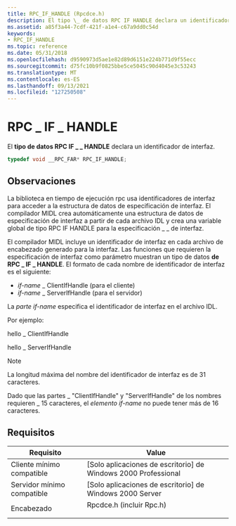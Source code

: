 ```yaml
---
title: RPC_IF_HANDLE (Rpcdce.h)
description: El tipo \_ de datos RPC IF HANDLE declara un identificador de \_ interfaz.
ms.assetid: a85f3a44-7cdf-421f-a1e4-c67a9dd0c54d
keywords:
- RPC_IF_HANDLE
ms.topic: reference
ms.date: 05/31/2018
ms.openlocfilehash: d9590973d5ae1e82d89d6151e224b771d9f55ecc
ms.sourcegitcommit: d75fc10b9f0825bbe5ce5045c90d4045e3c53243
ms.translationtype: MT
ms.contentlocale: es-ES
ms.lasthandoff: 09/13/2021
ms.locfileid: "127250508"
---
```

# <a name="rpc_if_handle"></a>RPC \_ IF \_ HANDLE

El **tipo de datos RPC IF \_ \_ HANDLE** declara un identificador de interfaz.


```C++
typedef void __RPC_FAR* RPC_IF_HANDLE;
```



## <a name="remarks"></a>Observaciones

La biblioteca en tiempo de ejecución rpc usa identificadores de interfaz para acceder a la estructura de datos de especificación de interfaz. El compilador MIDL crea automáticamente una estructura de datos de especificación de interfaz a partir de cada archivo IDL y crea una variable global de tipo RPC IF HANDLE para la especificación \_ \_ de interfaz.

El compilador MIDL incluye un identificador de interfaz en cada archivo de encabezado generado para la interfaz. Las funciones que requieren la especificación de interfaz como parámetro muestran un tipo de datos **de RPC \_ IF \_ HANDLE**. El formato de cada nombre de identificador de interfaz es el siguiente:

-   *if-name* \_ ClientIfHandle (para el cliente)
-   *if-name* \_ ServerIfHandle (para el servidor)

La *parte if-name* especifica el identificador de interfaz en el archivo IDL.

Por ejemplo:

hello \_ ClientIfHandle

hello \_ ServerIfHandle

> [!Note]  
> La longitud máxima del nombre del identificador de interfaz es de 31 caracteres.

 

Dado que las partes \_ "ClientIfHandle" y "ServerIfHandle" de los nombres requieren \_ 15 caracteres, el *elemento if-name* no puede tener más de 16 caracteres.

## <a name="requirements"></a>Requisitos



| Requisito | Value |
|-------------------------------------|-----------------------------------------------------------------------------------------------------|
| Cliente mínimo compatible<br/> | \[Solo aplicaciones de escritorio\] de Windows 2000 Professional<br/>                                          |
| Servidor mínimo compatible<br/> | \[Solo aplicaciones de escritorio\] de Windows 2000 Server<br/>                                                |
| Encabezado<br/>                   | <dl> <dt>Rpcdce.h (incluir Rpc.h)</dt> </dl> |



 

 





